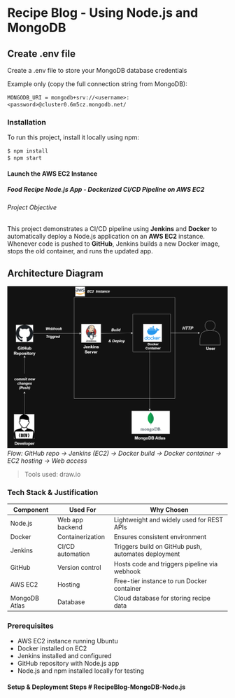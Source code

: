 # Recipe Blog - Using Node.js and MongoDB

## Create .env file
Create a .env file to store your MongoDB database credentials

Example only (copy the full connection string from MongoDB):
```
MONGODB_URI = mongodb+srv://<username>:<password>@cluster0.6m5cz.mongodb.net/
```

### Installation
To run this project, install it locally using npm:

```
$ npm install
$ npm start
```
#### Launch the AWS EC2 Instance

##### Food Recipe Node.js App - Dockerized CI/CD Pipeline on AWS EC2

###### Project Objective
This project demonstrates a CI/CD pipeline using **Jenkins** and **Docker** to automatically deploy a Node.js application on an **AWS EC2** instance.  
Whenever code is pushed to **GitHub**, Jenkins builds a new Docker image, stops the old container, and runs the updated app.

## Architecture Diagram
![Architecture Diagram](images/architecture.png)  
*Flow: GitHub repo → Jenkins (EC2) → Docker build → Docker container → EC2 hosting → Web access*  

> Tools used: draw.io

### Tech Stack & Justification

| Component      | Used For            | Why Chosen                                              |
|----------------|-------------------|--------------------------------------------------------|
| Node.js        | Web app backend    | Lightweight and widely used for REST APIs             |
| Docker         | Containerization   | Ensures consistent environment                         |
| Jenkins        | CI/CD automation   | Triggers build on GitHub push, automates deployment   |
| GitHub         | Version control    | Hosts code and triggers pipeline via webhook          |
| AWS EC2        | Hosting            | Free-tier instance to run Docker container            |
| MongoDB Atlas  | Database           | Cloud database for storing recipe data                |

### Prerequisites
- AWS EC2 instance running Ubuntu  
- Docker installed on EC2  
- Jenkins installed and configured  
- GitHub repository with Node.js app  
- Node.js and npm installed locally for testing

#### Setup & Deployment Steps #   R e c i p e B l o g - M o n g o D B - N o d e . j s 
 
 
